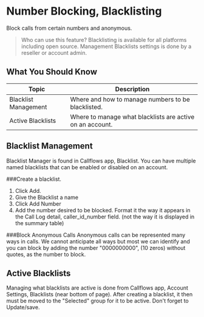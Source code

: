 # Number Blocking, Blacklisting

Block calls from certain numbers and anonymous.

> Who can use this feature?
> Blacklisting is available for all platforms including open source.
> Management Blacklists  settings is done by a reseller or account admin.

## What You Should Know


| Topic | Description |
| --- | --- |
| Blacklist Management | Where and how to manage numbers to be blacklisted. |
| Active Blacklists | Where to manage what blacklists are active on an account. |


## Blacklist Management

Blacklist Manager is found in Callflows app, Blacklist.
You can have multiple named blacklists that can be enabled or disabled on an account.

###Create a blacklist.
   1. Click Add.
   2. Give the Blacklist a name
   3. Click Add Number
   4. Add the number desired to be blocked. Format it the way it appears in the Call Log detail, caller_id_number field. (not the way it is displayed in the summary table)

###Block Anonymous Calls
Anonymous calls can be represented many ways in calls. We cannot anticipate all ways but most we can identify and you can block by adding the number "0000000000", (10 zeros) without quotes, as the number to block. 

## Active Blacklists

Managing what blacklists are active is done from Callflows app, Account Settings, Blacklists (near bottom of page).
After creating a blacklist, it then must be moved to the "Selected" group for it to be active.
Don't forget to Update/save.

